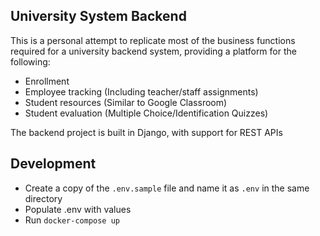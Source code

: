 ## University System Backend

This is a personal attempt to replicate most of the business functions required for a university backend system, providing a platform for the following:

- Enrollment
- Employee tracking (Including teacher/staff assignments)
- Student resources (Similar to Google Classroom)
- Student evaluation (Multiple Choice/Identification Quizzes)

The backend project is built in Django, with support for REST APIs

## Development

- Create a copy of the `.env.sample` file and name it as `.env` in the same directory
- Populate .env with values
- Run `docker-compose up`
